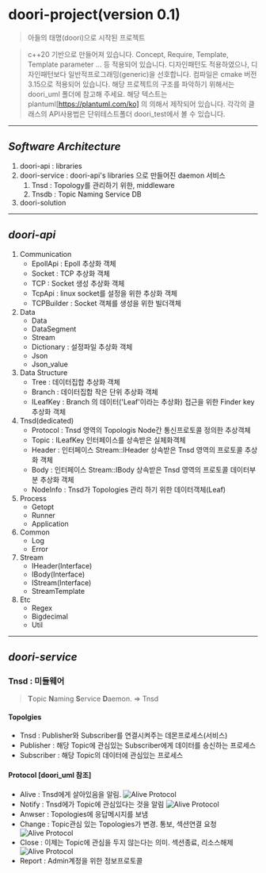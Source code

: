 # **doori-project(version 0.1)**
> 아들의 태명(doori)으로 시작된 프로젝트

> c++20 기반으로 만들어져 있습니다. Concept, Require, Template, Template parameter ... 등 적용되어 있습니다.
> 디자인패턴도 적용하였으나, 디자인패턴보다 일반적프로그래밍(generic)을 선호합니다.
> 컴파일은 cmake 버전 3.15으로 적용되어 있습니다.
> 해당 프로젝트의 구조를 파악하기 위해서는 doori_uml 폴더에 참고해 주세요. 해당 텍스트는 plantuml[https://plantuml.com/ko]  의 의해서 제작되어 있습니다.
> 각각의 클래스의 API사용법은 단위테스트폴더 doori_test에서 볼 수 있습니다.
------------------------------

## *Software Architecture*
1. doori-api : libraries
2. doori-service : doori-api's libraries 으로 만들어진 daemon 서비스
   1. Tnsd : Topology를 관리하기 위한, middleware
   1. Tnsdb : Topic Naming Service DB
3. doori-solution
------------------------------

## *doori-api*
1. Communication
   - EpollApi : Epoll 추상화 객체
   - Socket : TCP 추상화 객체
   - TCP : Socket 생성 추상화 객체
   - TcpApi : linux socket를 설정을 위한 추상화 객체
   - TCPBuilder : Socket 객체를 생성을 위한 빌더객체
2. Data
   - Data 
   - DataSegment
   - Stream
   - Dictionary : 설정파일 추상화 객체
   - Json
   - Json_value
3. Data Structure
   - Tree : 데이터집합 추상화 객체
   - Branch : 데이터집합 작은 단위 추상화 객체
   - ILeafKey : Branch 의 데이터('Leaf'이라는 추상화) 접근을 위한 Finder key 추상화 객체
4. Tnsd(dedicated)
   - Protocol : Tnsd 영역의 Topologis Node간 통신프로토콜 정의한 추상객체
   - Topic : ILeafKey 인터페이스를 상속받은 실체화객체
   - Header : 인터페이스 Stream::IHeader 상속받은 Tnsd 영역의 프로토콜 추상화 객체
   - Body : 인터페이스 Stream::IBody 상속받은 Tnsd 영역의 프로토콜 데이터부분 추상화 객체
   - NodeInfo : Tnsd가 Topologies 관리 하기 위한 데이터객체(Leaf)
5. Process
   - Getopt
   - Runner
   - Application
6. Common
   - Log
   - Error
7. Stream
   - IHeader(Interface)
   - IBody(Interface)
   - IStream(Interface)
   - StreamTemplate
8. Etc
   - Regex
   - Bigdecimal
   - Util

------------------------------

## *doori-service*
### Tnsd : 미들웨어
> **T**opic **N**aming **S**ervice **D**aemon. => Tnsd

#### Topolgies
* Tnsd : Publisher와 Subscriber를 연결시켜주는 데몬프로세스(서비스)
* Publisher : 해당 Topic에 관심있는 Subscriber에게 데이터를 송신하는 프로세스
* Subscriber : 해당 Topic의 데이터에 관심있는 프로세스

#### Protocol [doori_uml 참조]
* Alive : Tnsd에게 살아있음을 알림.
![Alive Protocol](https://github.com/dooripapa/doori-project/blob/master/doori-uml/Alive.png)
* Notify : Tnsd에가 Topic에 관심있다는 것을 알림
![Alive Protocol](https://github.com/dooripapa/doori-project/blob/master/doori-uml/Subscriber_flow.png)
* Anwser : Topologies에 응답메시지를 보냄
* Change : Topic관심 있는 Topologies가 변경. 통보, 섹션연결 요청
![Alive Protocol](https://github.com/dooripapa/doori-project/blob/master/doori-uml/Publisher_flow.png)
* Close : 이제는 Topic에 관심을 두지 않는다는 의미. 섹션종료, 리소스해제
![Alive Protocol](https://github.com/dooripapa/doori-project/blob/master/doori-uml/Close.png)
* Report : Admin계정을 위한 정보프로토콜

